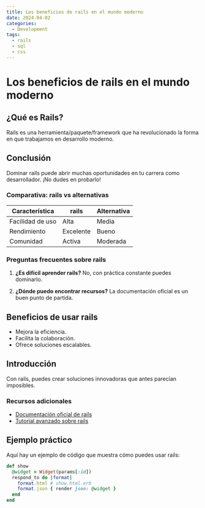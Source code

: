 ```yaml
---
title: Los beneficios de rails en el mundo moderno
date: 2024-04-02
categories: 
  - Development
tags:
  - rails
  - sql
  - css
---
```


# Los beneficios de rails en el mundo moderno

## ¿Qué es Rails?

Rails es una herramienta/paquete/framework que ha revolucionado la forma en que trabajamos en desarrollo moderno.

## Conclusión

Dominar rails puede abrir muchas oportunidades en tu carrera como desarrollador. ¡No dudes en probarlo!

### Comparativa: rails vs alternativas

| Característica | rails | Alternativa |
|---------------|-------------|------------|
| Facilidad de uso | Alta | Media |
| Rendimiento | Excelente | Bueno |
| Comunidad | Activa | Moderada |

### Preguntas frecuentes sobre rails

1. **¿Es difícil aprender rails?**
   No, con práctica constante puedes dominarlo.

2. **¿Dónde puedo encontrar recursos?**
   La documentación oficial es un buen punto de partida.

## Beneficios de usar rails

- Mejora la eficiencia.
- Facilita la colaboración.
- Ofrece soluciones escalables.

## Introducción

Con rails, puedes crear soluciones innovadoras que antes parecían imposibles.

### Recursos adicionales

- [Documentación oficial de rails](https://example.com)
- [Tutorial avanzado sobre rails](https://example.com/tutorial)

## Ejemplo práctico

Aquí hay un ejemplo de código que muestra cómo puedes usar rails:

```ruby
def show
  @widget = Widget(params[:id])
  respond_to do |format|
    format.html # show.html.erb
    format.json { render json: @widget }
  end
end
```